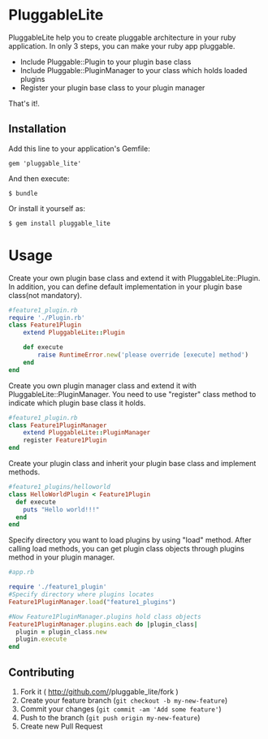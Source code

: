 # PluggableLite

PluggableLite help you to create pluggable architecture in your ruby application.
In only 3 steps, you can make your ruby app pluggable.

- Include Pluggable::Plugin to your plugin base class
- Include Pluggable::PluginManager to your class which holds loaded plugins
- Register your plugin base class to your plugin manager

That's it!.

## Installation

Add this line to your application's Gemfile:

    gem 'pluggable_lite'

And then execute:

    $ bundle

Or install it yourself as:

    $ gem install pluggable_lite

# Usage

Create your own plugin base class and extend it with PluggableLite::Plugin.
In addition, you can define default implementation in your plugin base class(not mandatory).

```ruby
#feature1_plugin.rb
require './Plugin.rb'
class Feature1Plugin
	extend PluggableLite::Plugin

	def execute
		raise RuntimeError.new('please override [execute] method')
	end
end
```

Create you own plugin manager class and extend it with PluggableLite::PluginManager.
You need to use "register" class method to indicate which plugin base class it holds.

```ruby
#feature1_plugin.rb
class Feature1PluginManager 
	extend PluggableLite::PluginManager
	register Feature1Plugin
end
```

Create your plugin class and inherit your plugin base class and implement methods.

```ruby
#feature1_plugins/helloworld
class HelloWorldPlugin < Feature1Plugin
  def execute
    puts "Hello world!!!"
  end
end
```

Specify directory you want to load plugins by using "load" method.
After calling load methods, you can get plugin class objects through plugins method in your plugin manager.

```ruby
#app.rb

require './feature1_plugin'
#Specify directory where plugins locates
Feature1PluginManager.load("feature1_plugins")

#Now Feature1PluginManager.plugins hold class objects
Feature1PluginManager.plugins.each do |plugin_class|
  plugin = plugin_class.new
  plugin.execute
end
```

## Contributing

1. Fork it ( http://github.com/<my-github-username>/pluggable_lite/fork )
2. Create your feature branch (`git checkout -b my-new-feature`)
3. Commit your changes (`git commit -am 'Add some feature'`)
4. Push to the branch (`git push origin my-new-feature`)
5. Create new Pull Request
